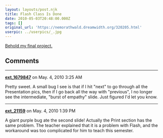 ```yaml
---
layout: layouts/post.njk
title: Flash Class Is Done
date: 2010-05-03T20:48:00.000Z
tags: []
original_url: 'https://nemorathwald.dreamwidth.org/320205.html'
userpic: ../userpics/_.jpg
---
```

[Behold my final project.](http://kamni.game-host.org/Arnold-M-Final-Flash-Page/)

## Comments

---

**[ext_1679847](https://www.dreamwidth.org/users/ext_1679847)** on May. 4, 2010 3:25 AM

Pretty sweet. A small bug I see is that if I hit "next" to go through all the Presentation pics, then if I go back all the way with "previous", I no longer see the intermediate, "burst of empathy" slide. Just figured I'd let you know.

---

**[ext_21159](https://www.dreamwidth.org/users/ext_21159)** on May. 4, 2010 1:39 PM

A giant purple bug ate the second slide! Actually the Print section has the same problem. The teacher explained that it is a problem with Flash, and the workaround was too complicated for him to teach this semester.

